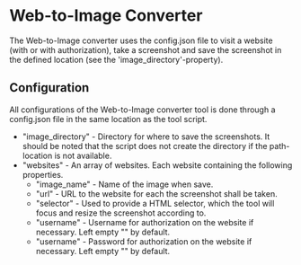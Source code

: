 # Web-to-Image Converter #
The Web-to-Image converter uses the config.json file to visit a website (with or with authorization), take a screenshot and save the screenshot in the defined location (see the 'image_directory'-property).

## Configuration ##

All configurations of the Web-to-Image converter tool is done through a config.json file in the same location as the tool script.
* "image_directory" - Directory for where to save the screenshots. It should be noted that the script does not create the directory if the path-location is not available. 
* "websites" - An array of websites. Each website containing the following properties.
  * "image_name" - Name of the image when save.
  * "url" - URL to the website for each the screenshot shall be taken.
  * "selector" - Used to provide a HTML selector, which the tool will focus and resize the screenshot according to. 
  * "username" - Username for authorization on the website if necessary. Left empty "" by default.
  * "username" - Password for authorization on the website if necessary. Left empty "" by default.